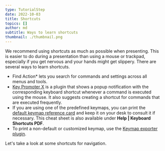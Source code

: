 ```yaml
---
type: TutorialStep
date: 2022-10-03
title: Shortcuts
topics: []
author: md
subtitle: Ways to learn shortcuts
thumbnail: ./thumbnail.png
---
```


We recommend using shortcuts as much as possible when presenting. This is easier to do during a presentation than using a mouse or trackpad, especially if you get nervous and your hands might get slippery. There are several ways to learn shortcuts.

- Find Action\* lets you search for commands and settings across all menus and tools.
- [Key Promoter X](https://plugins.jetbrains.com/plugin/9792-key-promoter-x) is a plugin that shows a popup notification with the corresponding keyboard shortcut whenever a command is executed using the mouse. It also suggests creating a shortcut for commands that are executed frequently.
- If you are using one of the predefined keymaps, you can print the [default keymap reference card](https://resources.jetbrains.com/storage/products/intellij-idea/docs/IntelliJIDEA_ReferenceCard.pdf) and keep it on your desk to consult it if necessary. This cheat sheet is also available under **Help | Keyboard Shortcuts PDF**.
- To print a non-default or customized keymap, use the [Keymap exporter plugin](https://plugins.jetbrains.com/plugin/7066-keymap-exporter).

Let's take a look at some shortcuts for navigation.
